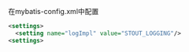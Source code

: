 在mybatis-config.xml中配置
```xml
<settings>
  <setting name="logImpl" value="STOUT_LOGGING"/>
<settings>
```
